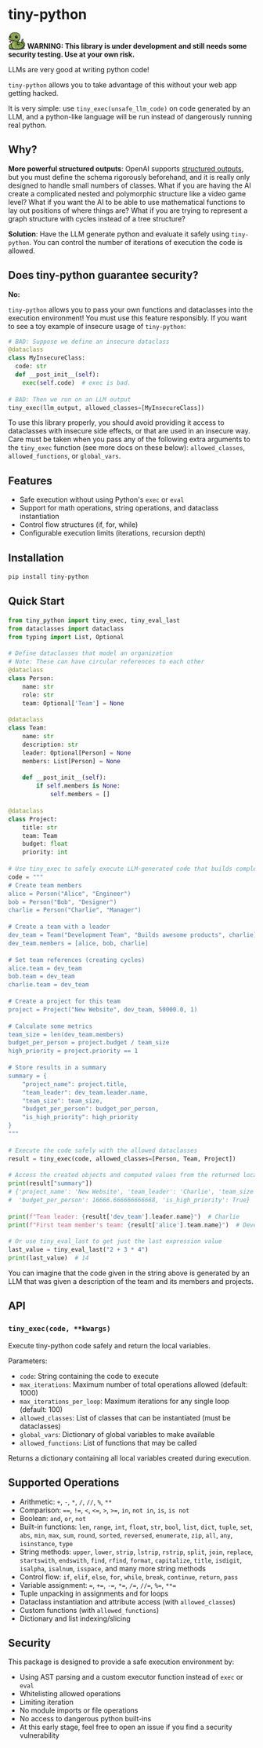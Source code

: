 # tiny-python

<img src="./images/logo-nospace.png" width="35" height="37" style="vertical-align: bottom;"/> **WARNING: This library is under development and still needs some security testing. Use at your own risk.**

LLMs are very good at writing python code!

`tiny-python` allows you to take advantage of this without your web app getting hacked.

It is very simple: use `tiny_exec(unsafe_llm_code)` on code generated by an LLM, and a python-like language will be run instead of dangerously running real python.

## Why?

**More powerful structured outputs**: OpenAI supports [structured outputs](https://platform.openai.com/docs/guides/structured-outputs), but you must define the schema rigorously beforehand, and it is really only designed to handle small numbers of classes. What if you are having the AI create a complicated nested and polymorphic structure like a video game level? What if you want the AI to be able to use mathematical functions to lay out positions of where things are? What if you are trying to represent a graph structure with cycles instead of a tree structure?

**Solution**: Have the LLM generate python and evaluate it safely using `tiny-python`. You can control the number of iterations of execution the code is allowed.

## Does tiny-python guarantee security?

**No:**

`tiny-python` allows you to pass your own functions and dataclasses into the execution environment! You must use this feature responsibly. If you want to see a toy example of insecure usage of `tiny-python`:

```python
# BAD: Suppose we define an insecure dataclass
@dataclass
class MyInsecureClass:
  code: str
  def __post_init__(self):
    exec(self.code)  # exec is bad.

# BAD: Then we run on an LLM output
tiny_exec(llm_output, allowed_classes=[MyInsecureClass])
```

To use this library properly, you should avoid providing it access to dataclasses with insecure side effects, or that are used in an insecure way. Care must be taken when you pass any of the following extra arguments to the `tiny_exec` function (see more docs on these below): `allowed_classes`, `allowed_functions`, or `global_vars`.

## Features

- Safe execution without using Python's `exec` or `eval`
- Support for math operations, string operations, and dataclass instantiation
- Control flow structures (if, for, while)
- Configurable execution limits (iterations, recursion depth)

## Installation

```bash
pip install tiny-python
```

## Quick Start

```python
from tiny_python import tiny_exec, tiny_eval_last
from dataclasses import dataclass
from typing import List, Optional

# Define dataclasses that model an organization
# Note: These can have circular references to each other
@dataclass
class Person:
    name: str
    role: str
    team: Optional['Team'] = None

@dataclass
class Team:
    name: str
    description: str
    leader: Optional[Person] = None
    members: List[Person] = None

    def __post_init__(self):
        if self.members is None:
            self.members = []

@dataclass
class Project:
    title: str
    team: Team
    budget: float
    priority: int

# Use tiny_exec to safely execute LLM-generated code that builds complex structures
code = """
# Create team members
alice = Person("Alice", "Engineer")
bob = Person("Bob", "Designer")
charlie = Person("Charlie", "Manager")

# Create a team with a leader
dev_team = Team("Development Team", "Builds awesome products", charlie)
dev_team.members = [alice, bob, charlie]

# Set team references (creating cycles)
alice.team = dev_team
bob.team = dev_team
charlie.team = dev_team

# Create a project for this team
project = Project("New Website", dev_team, 50000.0, 1)

# Calculate some metrics
team_size = len(dev_team.members)
budget_per_person = project.budget / team_size
high_priority = project.priority == 1

# Store results in a summary
summary = {
    "project_name": project.title,
    "team_leader": dev_team.leader.name,
    "team_size": team_size,
    "budget_per_person": budget_per_person,
    "is_high_priority": high_priority
}
"""

# Execute the code safely with the allowed dataclasses
result = tiny_exec(code, allowed_classes=[Person, Team, Project])

# Access the created objects and computed values from the returned locals
print(result["summary"])
# {'project_name': 'New Website', 'team_leader': 'Charlie', 'team_size': 3,
#  'budget_per_person': 16666.666666666668, 'is_high_priority': True}

print(f"Team leader: {result['dev_team'].leader.name}")  # Charlie
print(f"First team member's team: {result['alice'].team.name}")  # Development Team

# Or use tiny_eval_last to get just the last expression value
last_value = tiny_eval_last("2 + 3 * 4")
print(last_value)  # 14
```

You can imagine that the code given in the string above is generated by an LLM that was given a description of the team and its members and projects.

## API

### `tiny_exec(code, **kwargs)`

Execute tiny-python code safely and return the local variables.

Parameters:

- `code`: String containing the code to execute
- `max_iterations`: Maximum number of total operations allowed (default: 1000)
- `max_iterations_per_loop`: Maximum iterations for any single loop (default: 100)
- `allowed_classes`: List of classes that can be instantiated (must be dataclasses)
- `global_vars`: Dictionary of global variables to make available
- `allowed_functions`: List of functions that may be called

Returns a dictionary containing all local variables created during execution.

## Supported Operations

- Arithmetic: `+`, `-`, `*`, `/`, `//`, `%`, `**`
- Comparison: `==`, `!=`, `<`, `<=`, `>`, `>=`, `in`, `not in`, `is`, `is not`
- Boolean: `and`, `or`, `not`
- Built-in functions: `len`, `range`, `int`, `float`, `str`, `bool`, `list`, `dict`, `tuple`, `set`, `abs`, `min`, `max`, `sum`, `round`, `sorted`, `reversed`, `enumerate`, `zip`, `all`, `any`, `isinstance`, `type`
- String methods: `upper`, `lower`, `strip`, `lstrip`, `rstrip`, `split`, `join`, `replace`, `startswith`, `endswith`, `find`, `rfind`, `format`, `capitalize`, `title`, `isdigit`, `isalpha`, `isalnum`, `isspace`, and many more string methods
- Control flow: `if`, `elif`, `else`, `for`, `while`, `break`, `continue`, `return`, `pass`
- Variable assignment: `=`, `+=`, `-=`, `*=`, `/=`, `//=`, `%=`, `**=`
- Tuple unpacking in assignments and for loops
- Dataclass instantiation and attribute access (with `allowed_classes`)
- Custom functions (with `allowed_functions`)
- Dictionary and list indexing/slicing

## Security

This package is designed to provide a safe execution environment by:

- Using AST parsing and a custom executor function instead of `exec` or `eval`
- Whitelisting allowed operations
- Limiting iteration
- No module imports or file operations
- No access to dangerous python built-ins
- At this early stage, feel free to open an issue if you find a security vulnerability
